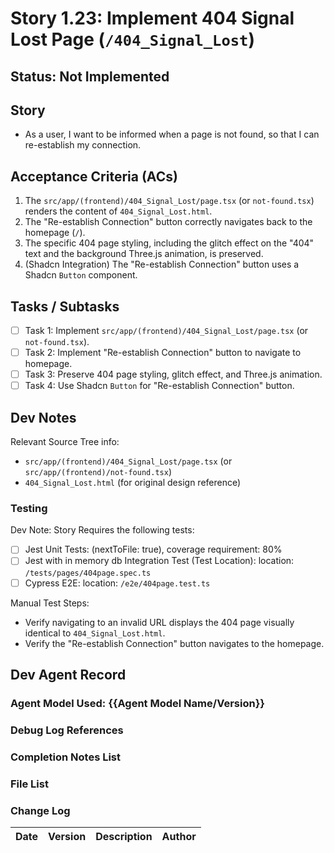# Story 1.23: Implement 404 Signal Lost Page (`/404_Signal_Lost`)

## Status: Not Implemented

## Story

- As a user, I want to be informed when a page is not found, so that I can re-establish my connection.

## Acceptance Criteria (ACs)

1.  The `src/app/(frontend)/404_Signal_Lost/page.tsx` (or `not-found.tsx`) renders the content of `404_Signal_Lost.html`.
2.  The "Re-establish Connection" button correctly navigates back to the homepage (`/`).
3.  The specific 404 page styling, including the glitch effect on the "404" text and the background Three.js animation, is preserved.
4.  (Shadcn Integration) The "Re-establish Connection" button uses a Shadcn `Button` component.

## Tasks / Subtasks

- [ ] Task 1: Implement `src/app/(frontend)/404_Signal_Lost/page.tsx` (or `not-found.tsx`).
- [ ] Task 2: Implement "Re-establish Connection" button to navigate to homepage.
- [ ] Task 3: Preserve 404 page styling, glitch effect, and Three.js animation.
- [ ] Task 4: Use Shadcn `Button` for "Re-establish Connection" button.

## Dev Notes

Relevant Source Tree info:
- `src/app/(frontend)/404_Signal_Lost/page.tsx` (or `src/app/(frontend)/not-found.tsx`)
- `404_Signal_Lost.html` (for original design reference)

### Testing

Dev Note: Story Requires the following tests:

- [ ] Jest Unit Tests: (nextToFile: true), coverage requirement: 80%
- [ ] Jest with in memory db Integration Test (Test Location): location: `/tests/pages/404page.spec.ts`
- [ ] Cypress E2E: location: `/e2e/404page.test.ts`

Manual Test Steps:
- Verify navigating to an invalid URL displays the 404 page visually identical to `404_Signal_Lost.html`.
- Verify the "Re-establish Connection" button navigates to the homepage.

## Dev Agent Record

### Agent Model Used: {{Agent Model Name/Version}}

### Debug Log References

### Completion Notes List

### File List

### Change Log

| Date | Version | Description | Author |
| :--- | :------ | :---------- | :----- |
